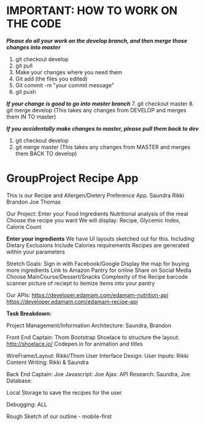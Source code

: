 # IMPORTANT: HOW TO WORK ON THE CODE
***Please do all your work on the develop branch, and then merge those changes into master***
1. git checkout develop
2. git pull 
3. Make your changes where you need them
4. Git add (the files you edited) 
5. Git commit -m "your commit message" 
6. git push 

***If your change is good to go into master branch***
7. git checkout master 
8. git merge develop 
(This takes any changes from DEVELOP and merges them IN TO master) 

***If you accidentally make changes to master, please pull them back to dev***
1. git checkout develop
2. git merge master 
(This takes any changes from MASTER and merges them BACK TO develop)

# GroupProject Recipe App
This is our Recipe and Allergen/Dietery Preference App. 
Saundra Rikki Brandon Joe Thomas

Our Project:
Enter your Food Ingredients
Nutritional analysis of the meal
Choose the recipe you want
We will display: Recipe,
Glycemic Index, Calorie Count

**Enter your ingredients** We have UI layouts sketched out for this. 
Including Dietary Exclusions
Include Calories requirements
Recipes are generated within your parameters 

Stretch Goals:
Sign in with Facebook/Google 
Display the map for buying more ingredients
Link to Amazon Pantry for online
Share on Social Media
Choose MainCourse/Dessert/Snacks
Complexity of the Recipe
barcode scanner
picture of reciept to itemize items into your pantry

Our APIs:
https://developer.edamam.com/edamam-nutrition-api
https://developer.edamam.com/edamam-recipe-api


**Task Breakdown:**

Project Management/Information Architecture: Saundra, Brandon

Front End Captain: Thom
Bootstrap
Shoelace to structure the layout: http://shoelace.io/
Codepen.io for animation and titles


WireFrame/Layout: Rikki/Thom
User Interface Design: 
User Inputs: Rikki 
Content Writing: Rikki & Saundra

Back End Captain: Joe
Javascript: Joe
Ajax: 
API Research: Saundra, Joe
Database:
 
Local Storage to save the recipes for the user

Debugging: ALL 

Rough Sketch of our outline - mobile-first
